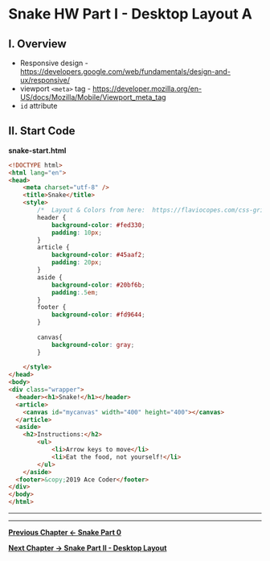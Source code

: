 # Snake HW Part I - Desktop Layout A

## I. Overview

- Responsive design - https://developers.google.com/web/fundamentals/design-and-ux/responsive/
- viewport `<meta>` tag - https://developer.mozilla.org/en-US/docs/Mozilla/Mobile/Viewport_meta_tag
- `id` attribute

## II. Start Code

**snake-start.html**

```html
<!DOCTYPE html>
<html lang="en">
<head>
	<meta charset="utf-8" />
	<title>Snake</title>
	<style>
		/* 	Layout & Colors from here:	https://flaviocopes.com/css-grid/ */
		header {
			background-color: #fed330;
			padding: 10px;
		}
		article {
			background-color: #45aaf2;
			padding: 20px;
		}
		aside {
			background-color: #20bf6b;
			padding:.5em;
		}
		footer {
			background-color: #fd9644;
		}
		
		canvas{
			background-color: gray;
		}
		
	</style>
</head>
<body>
<div class="wrapper">
  <header><h1>Snake!</h1></header>
  <article>
    <canvas id="mycanvas" width="400" height="400"></canvas>
  </article>
  <aside>
  	<h2>Instructions:</h2>
		<ul>
			<li>Arrow keys to move</li>
			<li>Eat the food, not yourself!</li>
		</ul>
	</aside>
  <footer>&copy;2019 Ace Coder</footer>
</div>
</body>
</html>

```

<hr><hr>

**[Previous Chapter <- Snake Part 0](HW-snake-0.md)**

**[Next Chapter -> Snake Part II - Desktop Layout](HW-snake-2.md)**

